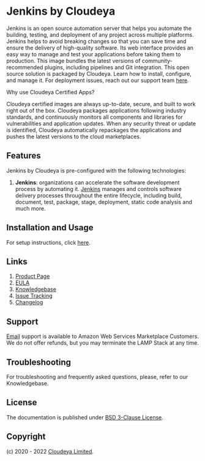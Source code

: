 # Jenkins by Cloudeya

Jenkins is an open source automation server that helps you automate the building, testing, and deployment of any project across multiple platforms. Jenkins helps to avoid breaking changes so that you can save time and ensure the delivery of high-quality software. Its web interface provides an easy way to manage and test your applications before taking them to production. This image bundles the latest versions of community-recommended plugins, including pipelines and Git integration. This open source solution is packaged by Cloudeya. Learn how to install, configure, and manage it. For deployment issues, reach out our support team [here](mailto:tech@cloudeya.org).

Why use Cloudeya Certified Apps?

Cloudeya certified images are always up-to-date, secure, and built to work right out of the box. Cloudeya packages applications following industry standards, and continuously monitors all components and libraries for vulnerabilities and application updates. When any security threat or update is identified, Cloudeya automatically repackages the applications and pushes the latest versions to the cloud marketplaces.

## Features

Jenkins by Cloudeya is pre-configured with the following technologies:

1. **Jenkins**: organizations can accelerate the software development process by automating it. [Jenkins](https://www.jenkins.io/) manages and controls software delivery processes throughout the entire lifecycle, including build, document, test, package, stage, deployment, static code analysis and much more.

## Installation and Usage

For setup instructions, click [here](setup.md).

## Links

1. [Product Page](https://aws.amazon.com/marketplace/pp/prodview-wrohhklhyyfdw)
2. [EULA](CloudeyaLimitedEULA.txt)
3. [Knowledgebase](https://github.com/cloudeyalimited/jenkins-by-cloudeya/-/wikis/home)
4. [Issue Tracking](https://github.com/cloudeyalimited/jenkins-by-cloudeya/-/issues)
5. [Changelog](changelog.md)

## Support

[Email](mailto:tech@cloudeya.org) support is available to Amazon Web Services Marketplace Customers. We do not offer refunds, but you may terminate the LAMP Stack at any time.

## Troubleshooting

For troubleshooting and frequently asked questions, please, refer to our Knowledgebase.

## License

The documentation is published under [BSD 3-Clause License](license.txt).

## Copyright

(c) 2020 - 2022 [Cloudeya Limited](https://cloudeya.org).
